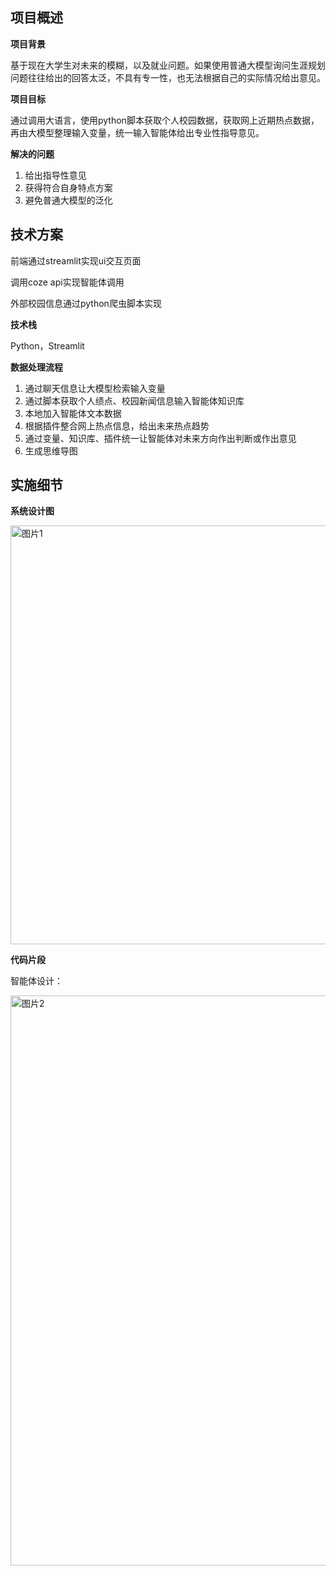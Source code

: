 ## 项目概述

**项目背景**

基于现在大学生对未来的模糊，以及就业问题。如果使用普通大模型询问生涯规划问题往往给出的回答太泛，不具有专一性，也无法根据自己的实际情况给出意见。

**项目目标**

通过调用大语言，使用python脚本获取个人校园数据，获取网上近期热点数据，再由大模型整理输入变量，统一输入智能体给出专业性指导意见。

**解决的问题**

1. 给出指导性意见
2. 获得符合自身特点方案
3. 避免普通大模型的泛化

## 技术方案

前端通过streamlit实现ui交互页面

调用coze api实现智能体调用

外部校园信息通过python爬虫脚本实现

**技术栈**

Python，Streamlit

**数据处理流程**

1. 通过聊天信息让大模型检索输入变量
2. 通过脚本获取个人绩点、校园新闻信息输入智能体知识库
3. 本地加入智能体文本数据
4. 根据插件整合网上热点信息，给出未来热点趋势
5. 通过变量、知识库、插件统一让智能体对未来方向作出判断或作出意见
6. 生成思维导图

## 实施细节

**系统设计图**

<img width="1296" height="670" alt="图片1" src="https://github.com/user-attachments/assets/7bb57a41-fdbc-4fb7-b9e7-7b115eaec0bb" />

**代码片段**

智能体设计：

<img width="1920" height="912" alt="图片2" src="https://github.com/user-attachments/assets/e43ee3a0-df12-400e-9d3a-afb2e71331a0" />

